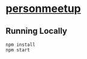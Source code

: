 # [personmeetup](https://personmeetup.neocities.org/)

## Running Locally

```
npm install
npm start
```
